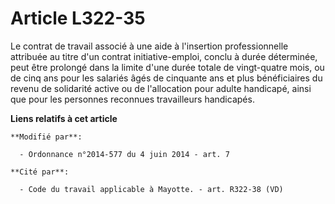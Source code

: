 # Article L322-35

Le contrat de travail associé à une aide à l'insertion professionnelle attribuée au titre d'un contrat initiative-emploi,
conclu à durée déterminée, peut être prolongé dans la limite d'une durée totale de vingt-quatre mois, ou de cinq ans pour les
salariés âgés de cinquante ans et plus bénéficiaires du revenu de solidarité active ou de l'allocation pour adulte handicapé,
ainsi que pour les personnes reconnues travailleurs handicapés.

**Liens relatifs à cet article**

	**Modifié par**:

	  - Ordonnance n°2014-577 du 4 juin 2014 - art. 7

	**Cité par**:

	  - Code du travail applicable à Mayotte. - art. R322-38 (VD)
